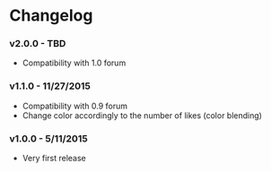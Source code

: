 # Changelog

### v2.0.0 - TBD

- Compatibility with 1.0 forum

### v1.1.0 - 11/27/2015

- Compatibility with 0.9 forum
- Change color accordingly to the number of likes (color blending)

### v1.0.0 - 5/11/2015

- Very first release